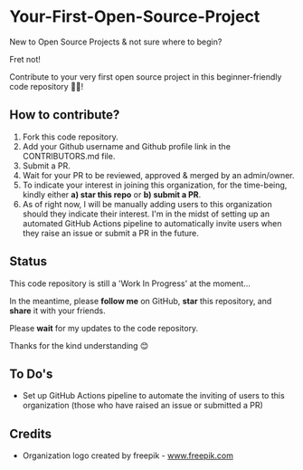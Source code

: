 # Your-First-Open-Source-Project
New to Open Source Projects & not sure where to begin? 

Fret not! 

Contribute to your very first open source project in this beginner-friendly code repository 👨‍💻!

## How to contribute?
1. Fork this code repository.
2. Add your Github username and Github profile link in the CONTRIBUTORS.md file.
3. Submit a PR.
4. Wait for your PR to be reviewed, approved & merged by an admin/owner.
5. To indicate your interest in joining this organization, for the time-being, kindly either **a) star this repo** or **b) submit a PR**.
6. As of right now, I will be manually adding users to this organization should they indicate their interest. I'm in the midst of setting up an automated GitHub Actions pipeline to automatically invite users when they raise an issue or submit a PR in the future.

## Status
This code repository is still a 'Work In Progress' at the moment...

In the meantime, please **follow me** on GitHub, **star** this repository, and **share** it with your friends.

Please **wait** for my updates to the code repository.

Thanks for the kind understanding 😊

## To Do's
- Set up GitHub Actions pipeline to automate the inviting of users to this organization (those who have raised an issue or submitted a PR) 

## Credits
- Organization logo created by freepik - <a href="https://www.freepik.com/vectors/html">www.freepik.com</a>


